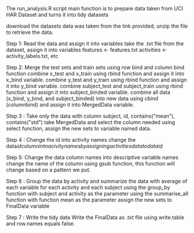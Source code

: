 The run_analysis.R script main function is to prepare data taken from UCI HAR Dataset and turns it into tidy datasets

download the datasets
data was taken from the link provided, unzip the file to retrieve the data.

Step 1: Read the data and assign it into variables
take the .txt file from the dataset, assign it into variables
features <- features.txt 
activities <- activity_labels.txt, etc

Step 2: Merge the test sets and train sets using row bind and column bind function
combine x_test and x_train using rbind function and assign it into x_bind variable.
combine y_test and y_train using rbind function and assign it into y_bind variable.
combine subject_test and subject_train using rbind function and assign it into subject_binded variable.
combine all data (x_bind, y_bind, and subject_binded) into new data using cbind (columnbind) and assign it into MergedData variable.

Step 3 : Take only the data with column subject, id, contains("mean"), contains("std")
take MergedData and select the column needed using select function, assign the new sets to variable named data.

Step 4 : Change the id into activity names
change the data$id column into acivity names by assigning activities data to data$id

Step 5: Change the data column names into descriptive variable names
change the name of the column using gsub function, this function will change based on a pattern we put.

Step 6 : Group the data by activity and summarize the data with  average of each variable for each activity and each subject
using the group_by function with subject and activity as the parameter
using the summarise_all function with function mean as the parameter
assign the new sets to FinalData variable

Step 7 : Write the tidy data
Write the FinalData as .txt file using write.table and row.names equals false.
